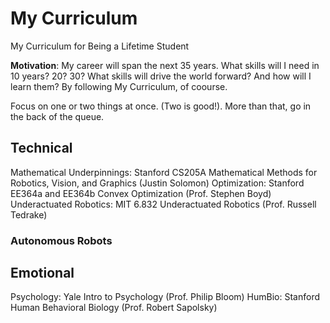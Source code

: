 # My Curriculum

My Curriculum for Being a Lifetime Student

**Motivation**: My career will span the next 35 years. What skills will I need in 10 years? 20? 30? What skills will drive the world forward? And how will I learn them? By following My Curriculum, of coourse.

Focus on one or two things at once. (Two is good!). More than that, go in the back of the queue.

## Technical

Mathematical Underpinnings: Stanford CS205A Mathematical Methods for Robotics, Vision, and Graphics (Justin Solomon)
Optimization: Stanford EE364a and EE364b Convex Optimization (Prof. Stephen Boyd)
Underactuated Robotics: MIT 6.832 Underactuated Robotics (Prof. Russell Tedrake)


### Autonomous Robots

## Emotional

Psychology: Yale Intro to Psychology (Prof. Philip Bloom) 
HumBio: Stanford Human Behavioral Biology (Prof. Robert Sapolsky)

